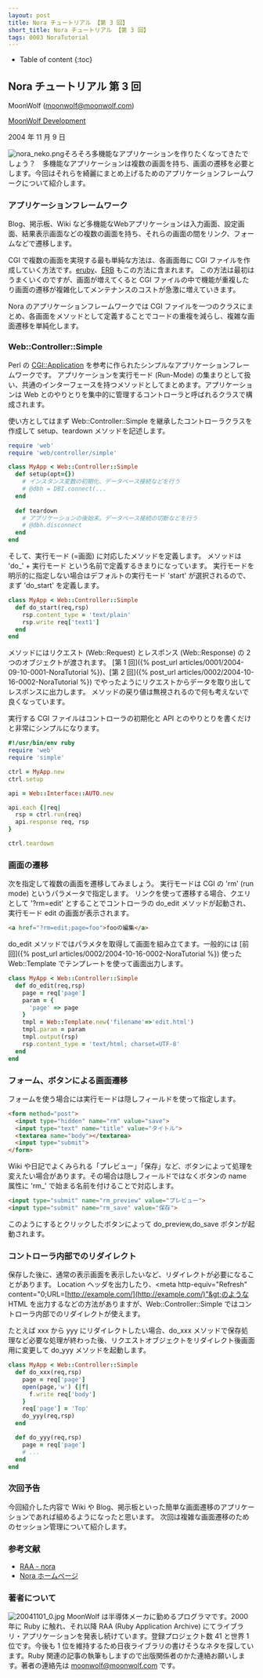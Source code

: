```yaml
---
layout: post
title: Nora チュートリアル 【第 3 回】
short_title: Nora チュートリアル 【第 3 回】
tags: 0003 NoraTutorial
---
```



* Table of content
{:toc}


## Nora チュートリアル 第 3 回

MoonWolf ([moonwolf@moonwolf.com](mailto:moonwolf@moonwolf.com))

[MoonWolf Development](http://www.moonwolf.com/)

2004 年 11 月 9 日

![nora_neko.png]({{site.baseurl}}/images/0003-NoraTutorial/nora_neko.png)そろそろ多機能なアプリケーションを作りたくなってきたでしょう？　多機能なアプリケーションは複数の画面を持ち、画面の遷移を必要とします。今回はそれらを綺麗にまとめ上げるためのアプリケーションフレームワークについて紹介します。

### アプリケーションフレームワーク

Blog、掲示板、Wiki など多機能なWebアプリケーションは入力画面、設定画面、結果表示画面などの複数の画面を持ち、それらの画面の間をリンク、フォームなどで遷移します。

CGI で複数の画面を実現する最も単純な方法は、各画面毎に CGI ファイルを作成していく方法です。[eruby](http://raa.ruby-lang.org/project/eruby/)、[ERB](http://www.ruby-lang.org/ja/man/index.cgi?cmd=view;name=ERB) もこの方法に含まれます。
この方法は最初はうまくいくのですが、画面が増えてくると CGI ファイルの中で機能が重複したり画面の遷移が複雑化してメンテナンスのコストが急激に増えていきます。

Nora のアプリケーションフレームワークでは CGI ファイルを一つのクラスにまとめ、各画面をメソッドとして定義することでコードの重複を減らし、複雑な画面遷移を単純化します。

### Web::Controller::Simple

Perl の [CGI::Application](http://homepage3.nifty.com/hippo2000/perltips/CGI/Application.htm) を参考に作られたシンプルなアプリケーションフレームワークです。
アプリケーションを実行モード (Run-Mode) の集まりとして扱い、共通のインターフェースを持つメソッドとしてまとめます。アプリケーションは Web とのやりとりを集中的に管理するコントローラと呼ばれるクラスで構成されます。

使い方としてはまず Web::Controller::Simple を継承したコントローラクラスを作成して setup、teardown メソッドを記述します。

```ruby
require 'web'
require 'web/controller/simple'

class MyApp < Web::Controller::Simple
  def setup(opt={})
    # インスタンス変数の初期化、データベース接続などを行う
    # @dbh = DBI.connect(...
  end
  
  def teardown
    # アプリケーションの後始末。データベース接続の切断などを行う
    # @dbh.disconnect
  end
end

```

そして、実行モード (=画面) に対応したメソッドを定義します。
メソッドは 'do_' + 実行モード という名前で定義するきまりになっています。
実行モードを明示的に指定しない場合はデフォルトの実行モード 'start' が選択されるので、まず 'do_start' を定義します。

```ruby
class MyApp < Web::Controller::Simple
  def do_start(req,rsp)
    rsp.content_type = 'text/plain'
    rsp.write req['text1']
  end
end

```

メソッドにはリクエスト (Web::Request) とレスポンス (Web::Response) の 2 つのオブジェクトが渡されます。
[第 1 回]({% post_url articles/0001/2004-09-10-0001-NoraTutorial %})、[第 2 回]({% post_url articles/0002/2004-10-16-0002-NoraTutorial %}) でやったようにリクエストからデータを取り出してレスポンスに出力します。
メソッドの戻り値は無視されるので何も考えないで良くなっています。

実行する CGI ファイルはコントローラの初期化と API とのやりとりを書くだけと非常にシンプルになります。

```ruby
#!/usr/bin/env ruby
require 'web'
require 'simple'

ctrl = MyApp.new
ctrl.setup

api = Web::Interface::AUTO.new

api.each {|req|
  rsp = ctrl.run(req)
  api.response req, rsp
}

ctrl.teardown

```

### 画面の遷移

次を指定して複数の画面を遷移してみましょう。
実行モードは CGI の 'rm' (run mode) というパラメータで指定します。
リンクを使って遷移する場合、クエリとして '?rm=edit' とすることでコントローラの do_edit メソッドが起動され、実行モード edit の画面が表示されます。

```html
<a href="?rm=edit;page=foo">fooの編集</a>
```

do_edit メソッドではパラメタを取得して画面を組み立てます。一般的には [前回]({% post_url articles/0002/2004-10-16-0002-NoraTutorial %}) 使った Web::Template でテンプレートを使って画面出力します。

```ruby
class MyApp < Web::Controller::Simple
  def do_edit(req,rsp)
    page = req['page']
    param = {
      'page' => page
    }
    tmpl = Web::Template.new('filename'=>'edit.html')
    tmpl.param = param
    tmpl.output(rsp)
    rsp.content_type = 'text/html; charset=UTF-8'
  end
end

```

### フォーム、ボタンによる画面遷移

フォームを使う場合には実行モードは隠しフィールドを使って指定します。

```html
<form method="post">
  <input type="hidden" name="rm" value="save">
  <input type="text" name="title" value="タイトル">
  <textarea name="body"></textarea>
  <input type="submit">
</form>

```

Wiki や日記でよくみられる「プレビュー」「保存」など、ボタンによって処理を変えたい場合があります。その場合は隠しフィールドではなくボタンの name 属性に 'rm_' で始まる名前を付けることで対応します。

```html
<input type="submit" name="rm_preview" value="プレビュー">
<input type="submit" name="rm_save" value="保存">

```

このようにするとクリックしたボタンによって do_preview,do_save ボタンが起動されます。

### コントローラ内部でのリダイレクト

保存した後に、通常の表示画面を表示したいなど、リダイレクトが必要になることがあります。
Location ヘッダを出力したり、&lt;meta http-equiv="Refresh" content="0;URL=[http://example.com/](http://example.com/)"&gt;のような HTML を出力するなどの方法がありますが、Web::Controller::Simple ではコントローラ内部でのリダイレクトが使えます。

たとえば xxx から yyy にリダイレクトしたい場合、do_xxx メソッドで保存処理など必要な処理が終わった後、リクエストオブジェクトをリダイレクト後画面用に変更して do_yyy メソッドを起動します。

```ruby
class MyApp < Web::Controller::Simple
  def do_xxx(req,rsp)
    page = req['page']
    open(page,'w') {|f|
      f.write req['body']
    }
    req['page'] = 'Top'
    do_yyy(req,rsp)
  end

  def do_yyy(req,rsp)
    page = req['page']
    # ...
  end
end

```

### 次回予告

今回紹介した内容で Wiki や  Blog、掲示板といった簡単な画面遷移のアプリケーションであれば組めるようになったと思います。
次回は複雑な画面遷移のためのセッション管理について紹介します。

### 参考文献

* [RAA - nora](http://raa.ruby-lang.org/project/nora/)
* [Nora ホームページ](http://rwiki.moonwolf.com/rw-cgi.cgi?cmd=view;name=Nora)


### 著者について

![20041101_0.jpg]({{site.baseurl}}/images/0003-NoraTutorial/20041101_0.jpg) MoonWolf は半導体メーカに勤めるプログラマです。2000 年に Ruby に触れ、それ以降 RAA (Ruby Application Archive) にてライブラリ・アプリケーションを発表し続けています。登録プロジェクト数 41 と世界 1 位です。今後も 1 位を維持するため日夜ライブラリの書けそうなネタを探しています。Ruby 関連の記事の執筆もしますので出版関係者のかた連絡お願いします。著者の連絡先は [moonwolf@moonwolf.com](mailto:moonwolf@moonwolf.com) です。


